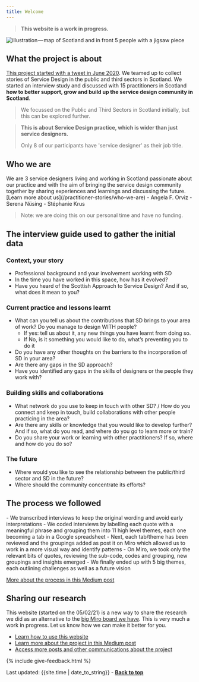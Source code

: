 ```yaml
---
title: Welcome
---
```


<blockquote class="alt">
  <p><strong>This website is a work in progress.</strong></p>
</blockquote>

![illustration — map of Scotland and in front 5 people with a jigsaw piece](/practitioner-stories/images/practitionerstories-square-small.png)

## What the project is about
<p><a href="https://medium.com/@angelaforviz/remember-that-tweet-8b36dbae82bc" target="_blank">This project started with a tweet in June 2020</a>. We teamed up to collect stories of Service Design in the public and third sectors in Scotland. We started an interview study and discussed with 15 practitioners in Scotland <strong>how to better support, grow and build up the service design community in Scotland</strong>.</p>

> We focussed on the Public and Third Sectors in Scotland initially, but this can be explored further.


<blockquote class="alt">
  <p><strong>This is about Service Design practice, which is wider than just service designers.</strong></p>
  <p>Only 8 of our participants have 'service designer' as their job title.</p>
</blockquote>


<h2 class="top-line">Who we are</h2>
We are 3 service designers living and working in Scotland passionate about our practice and with the aim of bringing the service design community together by sharing experiences and learnings and discussing the future. [Learn more about us](/practitioner-stories/who-we-are)
- Angela F. Orviz
- Serena Nüsing
- Stéphanie Krus

> Note: we are doing this on our personal time and have no funding.

<h2 class="top-line"> The interview guide used to gather the initial data</h2>

### Context, your story
- Professional background and your involvement working with SD
- In the time you have worked in this space, how has it evolved?
- Have you heard of the Scottish Approach to Service Design? And if so, what does it mean to you?

### Current practice and lessons learnt
- What can you tell us about the contributions that SD brings to your area of work? Do you manage to design WITH people?
  - If yes: tell us about it, any new things you have learnt from doing so.
  - If No, is it something you would like to do, what’s preventing you to do it
- Do you have any other thoughts on the barriers to the incorporation of SD in your area?
- Are there any gaps in the SD approach?
- Have you identified any gaps in the skills of designers or the people they work with?

### Building skills and collaborations
- What network do you use to keep in touch with other SD? / How do you connect and keep in touch, build collaborations with other people practicing in the area?
- Are there any skills or knowledge that you would like to develop further? And if so, what do you read, and where do you go to learn more or train?
- Do you share your work or learning with other practitioners? If so, where and how do you do so?

### The future
- Where would you like to see the relationship between the public/third sector and SD in the future?
- Where should the community concentrate its efforts?


<h2 class="top-line">The process we followed</h2>
- We transcribed interviews to keep the original wording and avoid early interpretations
- We coded interviews by labelling each quote with a meaningful phrase and grouping them into 11 high level themes, each one becoming a tab in a Google spreadsheet
- Next, each tab/theme has been reviewed and the groupings added as post it on Miro which allowed us to work in a more visual way and identify patterns
- On Miro, we took only the relevant bits of quotes, reviewing the sub-code, codes and grouping, new groupings and insights emerged
- We finally ended up with 5 big themes, each outlining challenges as well as a future vision

<p><a href="https://stphaniekrus.medium.com/practitioner-stories-ffa3120ffd7f" target="_blank">More about the process in this Medium post</a></p>

<h2 class="top-line">Sharing our research</h2>

<p>This website (started on the 05/02/21) is a new way to share the research we did as an alternative to the <a href="https://miro.com/app/board/o9J_ldOzA14=/?moveToWidget=3074457352792688587&cot=14" target="_blank">big Miro board we have</a>. This is very much a work in progress. Let us know how we can make it better for you.</p>


<ul>
<li><a href="/practitioner-stories/how-to">Learn how to use this website</a></li>
<li><a href="https://practitionerstories.medium.com/stories-of-service-design-in-scotland-8f267710a2ba" target="_blank"> Learn more about the project in this Medium post</a></li>
<li><a href="/practitioner-stories/comms">Access more posts and other communications about the project</a></li>
</ul>

{% include give-feedback.html %}

<div>Last updated: {{site.time | date_to_string}} - <a href="#"><strong>Back to top</strong></a></div>

<!--
<p><a href="" target="_blank"></a></p>
<a href="" target="_blank"></a>
-->